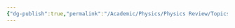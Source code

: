 ```yaml
---
{"dg-publish":true,"permalink":"/Academic/Physics/Physics Review/Topics/Wave phenomena (HL)/"}
---
```


